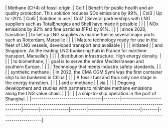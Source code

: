 | Methane (CH4) of fossil origin.   | Col1   | Benefit for public health and air quality protection. This solution reduces SOx emissions by 99%,        | Col3   | Up to -20%   | Col5   | Solution in use          | Col7   | Several partnerships with LNG suppliers such as TotalEnergies and Shell have made it possible   |
|                                   |        | NOx emissions by 92% and fine particles (FPs) by 91%.                                                    |        |              |        | since 2020, transition   |        | to set up LNG supplies as marine fuel in several major ports such as Rotterdam, Marseille       |
|                                   |        | Mature technology ready for use in the fleet of LNG vessels, developed transport and available           |        |              |        | initiated                |        | and Singapore. As the leading LNG bunkering hub in France for maritime transport, Marseille’s   |
|                                   |        | distribution infrastructure. High energy density.                                                        |        |              |        | to biomethane,           |        | goal is to serve the entire Mediterranean and southern Europe.                                  |
|                                   |        | Technology that meets industry safety standards.                                                         |        |              |        | synthetic methane        |        | In 2022, the CMA CGM Symi was the first container ship to be bunkered in China                  |
|                                   |        | A fossil fuel and thus only one stage in the energy transition.                                          |        |              |        | and e-methane            |        | via                                                                                             |
|                                   |        | Ongoing development and studies with partners to minimise methane emissions along the LNG value chain.   |        |              |        |                          |        | a ship-to-ship operation in the port of Shanghai.                                               |
|-----------------------------------|--------|----------------------------------------------------------------------------------------------------------|--------|--------------|--------|--------------------------|--------|-------------------------------------------------------------------------------------------------|